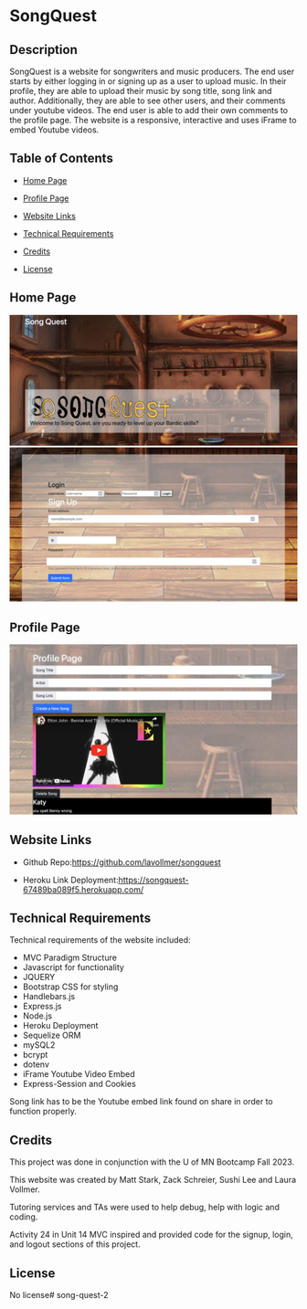 # SongQuest

## Description

SongQuest is a website for songwriters and music producers. The end user starts by either logging in or signing up as a user to upload music. In their profile, they are able to upload their music by song title, song link and author. Additionally, they are able to see other users, and their comments under youtube videos. The end user is able to add their own comments to the profile page. The website is a responsive, interactive and uses iFrame to embed Youtube videos.

## Table of Contents

- [Home Page](#homepage)
- [Profile Page](#profilepage)
- [Website Links](#websitelinks)
- [Technical Requirements](#technicalrequirements)
- [Credits](#credits)
- [License](#license)

  <a id="homepage"></a>
## Home Page

![Preview Main Page Screenshot](./public/assets/img/songquestmainpage.png)
![Preview Main Page Screenshot](./public/assets/img/songquestmainpage2.png)

  <a id="profilepage"></a>
## Profile Page

![Preview Profile Page Screenshot](./public/assets/img/profilepagesongquest.png)

  <a id="websitelinks"></a>
## Website Links

* Github Repo:https://github.com/lavollmer/songquest

* Heroku Link Deployment:https://songquest-67489ba089f5.herokuapp.com/

  <a id="technicalrequirements"></a>
## Technical Requirements
Technical requirements of the website included:
* MVC Paradigm Structure
* Javascript for functionality
* JQUERY 
* Bootstrap CSS for styling
* Handlebars.js
* Express.js 
* Node.js
* Heroku Deployment
* Sequelize ORM
* mySQL2
* bcrypt
* dotenv
* iFrame Youtube Video Embed
* Express-Session and Cookies

Song link has to be the Youtube embed link found on share in order to function properly.

  <a id="credits"></a>
## Credits

This project was done in conjunction with the U of MN Bootcamp Fall 2023.

This website was created by Matt Stark, Zack Schreier, Sushi Lee and Laura Vollmer.

Tutoring services and TAs were used to help debug, help with logic and coding.

Activity 24 in Unit 14 MVC inspired and provided code for the signup, login, and logout sections of this project. 


  <a id="license"></a>

## License
No license# song-quest-2
